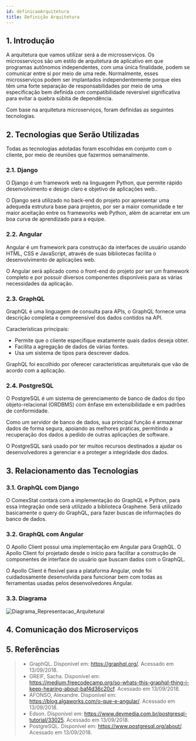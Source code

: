 ```yaml
---
id: definicaoArquitetura
title: Definição Arquitetura
---
```


## 1. Introdução

A arquitetura que vamos utilizar será a de microsserviços. Os microsserviços são um
estilo de arquitetura de aplicativo em que programas autônomos independentes, com uma
única finalidade, podem se comunicar entre si por meio de uma rede. Normalmente, esses
microsserviços podem ser implantados independentemente porque eles têm uma forte separação
de responsabilidades por meio de uma especificação bem definida com compatibilidade reversível
significativa para evitar a quebra súbita de dependência.

Com base na arquitetura microserviços, foram definidas as seguintes tecnologias.

## 2. Tecnologias que Serão Utilizadas

Todas as tecnologias adotadas foram escolhidas em conjunto com o cliente, por meio
de reuniões que fazermos semanalmente.

### 2.1. Django

O Django é um framework web na linguagem Python, que permite rápido desenvolvimento e
design claro e objetivo de aplicações web..

O Django será utilizado no back-end do projeto por apresentar uma adequeda estrutura base
para projetos, por ser a maior comunidade e ter maior aceitação entre os frameworks
web Python, além  de acarretar em um boa curva de aprendizado para a equipe.

### 2.2. Angular

Angular é um framework para construção da interfaces de usuário usando
HTML, CSS e JavaScript, através de suas bibliotecas facilita o desenvolvimento
de aplicações web.

O Angular será aplicado como o front-end do projeto por ser um framework completo e por
possuir diversos componentes disponíveis para as várias necessidades da aplicação.


### 2.3. GraphQL

GraphQL é uma linguagem de consulta para APIs, o GraphQL fornece uma descrição
completa e compreensível dos dados contidos na API.

Características principais:
* Permite que o cliente especifique exatamente quais dados deseja obter.
* Facilita a agregação de dados de várias fontes.
* Usa um sistema de tipos para descrever dados.

GraphQL foi escolhido por oferecer características arquiteturais que vão de
acordo com a aplicação.

### 2.4. PostgreSQL

O PostgreSQL é um sistema de gerenciamento de banco de dados do tipo objeto-relacional
(ORDBMS) com ênfase em extensibilidade e em padrões de conformidade.

Como um servidor de banco de dados, sua principal função é armazenar dados de forma
segura, apoiando as melhores práticas, permitindo a recuperação dos dados a pedido de
outras aplicações de software.

O PostgreSQL sará usado por ter muitos recursos destinados a ajudar os desenvolvedores
a gerenciar e a proteger a integridade dos dados.

## 3. Relacionamento das Tecnologias

### 3.1. GraphQL com Django

O ComexStat contará com a implementação do GraphQL e Python, para essa integração
onde será utilizado a biblioteca Graphene. Será utilizado basicamente o query
do GraphQL, para fazer buscas de informações do banco de dados.

### 3.2. GraphQL com Angular

O Apollo Client possui uma implementação em Angular para GraphQL. O Apollo Client foi
projetado desde o início para facilitar a construção de componentes de interface
do usuário que buscam dados com o GraphQL.

O Apollo Client é flexível para a plataforma Angular, onde foi cuidadosamente
desenvolvida para funcionar bem com todas as ferramentas usadas pelos
desenvolvedores Angular.


### 3.3. Diagrama

![Diagrama_Representacao_Arquitetural](https://fga-eps-mds.github.io/2018.2-ComexStat/img/RepresentacaoArquitetural.png)

## 4. Comunicação dos Microserviços



## 5. Referências

> * GraphQL. Disponível em: <https://graphql.org/>. Acessado em 13/09/2018.
> * GREIF, Sacha. Disponível em: <https://medium.freecodecamp.org/so-whats-this-graphql-thing-i-keep-hearing-about-baf4d36c20cf>. Acessado em 13/09/2018.
> * AFONSO, Alexandre. Disponível em: <https://blog.algaworks.com/o-que-e-angular/>. Acessado em 13/09/2018.
> * Edson. Disponível em: <https://www.devmedia.com.br/postgresql-tutorial/33025>. Acessado em 13/09/2018.
> * PostgreSQL. Disponível em: <https://www.postgresql.org/about/>. Acessado em 13/09/2018.
